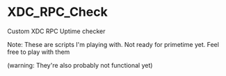 # XDC_RPC_Check
Custom XDC RPC Uptime checker

Note: These are scripts I'm playing with. Not ready for primetime yet. Feel free to play with them

(warning: They're also probably not functional yet)
